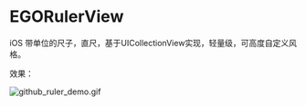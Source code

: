 # EGORulerView
iOS 带单位的尺子，直尺，基于UICollectionView实现，轻量级，可高度自定义风格。

效果：

![github_ruler_demo.gif](https://github.com/Saraca/EGORulerView/blob/master/EGORulerView/github_ruler_demo.gif)
